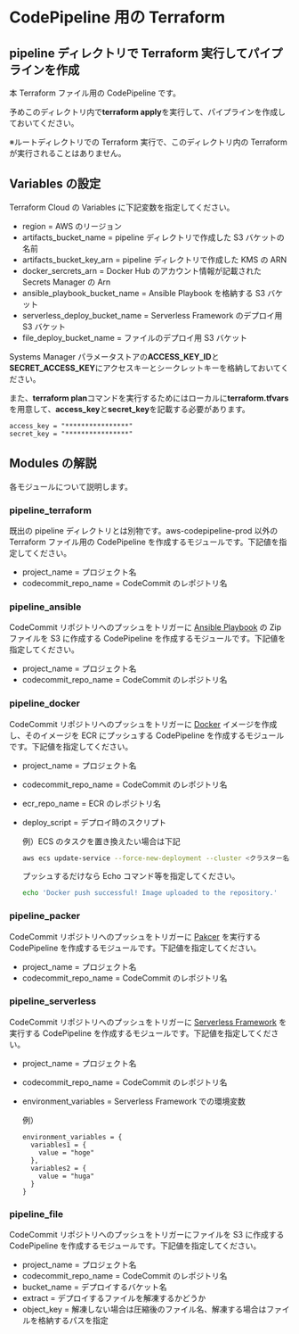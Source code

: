 # CodePipeline 用の Terraform

## pipeline ディレクトリで Terraform 実行してパイプラインを作成

本 Terraform ファイル用の CodePipeline です。

予めこのディレクトリ内で**terraform apply**を実行して、パイプラインを作成しておいてください。

※ルートディレクトリでの Terraform 実行で、このディレクトリ内の Terraform が実行されることはありません。

## Variables の設定

Terraform Cloud の Variables に下記変数を指定してください。

- region = AWS のリージョン
- artifacts_bucket_name = pipeline ディレクトリで作成した S3 バケットの名前
- artifacts_bucket_key_arn = pipeline ディレクトリで作成した KMS の ARN
- docker_sercrets_arn = Docker Hub のアカウント情報が記載された Secrets Manager の Arn
- ansible_playbook_bucket_name = Ansible Playbook を格納する S3 バケット
- serverless_deploy_bucket_name = Serverless Framework のデプロイ用 S3 バケット
- file_deploy_bucket_name = ファイルのデプロイ用 S3 バケット

Systems Manager パラメータストアの**ACCESS_KEY_ID**と**SECRET_ACCESS_KEY**にアクセスキーとシークレットキーを格納しておいてください。

また、**terraform plan**コマンドを実行するためにはローカルに**terraform.tfvars**を用意して、**access_key**と**secret_key**を記載する必要があります。

```
access_key = "****************"
secret_key = "****************"
```

## Modules の解説

各モジュールについて説明します。

### pipeline_terraform

既出の pipeline ディレクトリとは別物です。aws-codepipeline-prod 以外の Terraform ファイル用の CodePipeline を作成するモジュールです。下記値を指定してください。

- project_name = プロジェクト名
- codecommit_repo_name = CodeCommit のレポジトリ名

### pipeline_ansible

CodeCommit リポジトリへのプッシュをトリガーに [Ansible Playbook](https://www.ansible.com/) の Zip ファイルを S3 に作成する CodePipeline を作成するモジュールです。下記値を指定してください。

- project_name = プロジェクト名
- codecommit_repo_name = CodeCommit のレポジトリ名

### pipeline_docker

CodeCommit リポジトリへのプッシュをトリガーに [Docker](https://www.docker.com/) イメージを作成し、そのイメージを ECR にプッシュする CodePipeline を作成するモジュールです。下記値を指定してください。

- project_name = プロジェクト名
- codecommit_repo_name = CodeCommit のレポジトリ名
- ecr_repo_name = ECR のレポジトリ名
- deploy_script = デプロイ時のスクリプト

  例）ECS のタスクを置き換えたい場合は下記

  ```sh
  aws ecs update-service --force-new-deployment --cluster <クラスター名> --service <サービス名>
  ```

  プッシュするだけなら Echo コマンド等を指定してください。

  ```sh
  echo 'Docker push successful! Image uploaded to the repository.'
  ```

### pipeline_packer

CodeCommit リポジトリへのプッシュをトリガーに [Pakcer](https://www.packer.io/) を実行する CodePipeline を作成するモジュールです。下記値を指定してください。

- project_name = プロジェクト名
- codecommit_repo_name = CodeCommit のレポジトリ名

### pipeline_serverless

CodeCommit リポジトリへのプッシュをトリガーに [Serverless Framework](https://www.serverless.com/) を実行する CodePipeline を作成するモジュールです。下記値を指定してください。

- project_name = プロジェクト名
- codecommit_repo_name = CodeCommit のレポジトリ名
- environment_variables = Serverless Framework での環境変数

  例）

  ```
  environment_variables = {
    variables1 = {
      value = "hoge"
    },
    variables2 = {
      value = "huga"
    }
  }
  ```

### pipeline_file

CodeCommit リポジトリへのプッシュをトリガーにファイルを S3 に作成する CodePipeline を作成するモジュールです。下記値を指定してください。

- project_name = プロジェクト名
- codecommit_repo_name = CodeCommit のレポジトリ名
- bucket_name = デプロイするバケット名
- extract = デプロイするファイルを解凍するかどうか
- object_key = 解凍しない場合は圧縮後のファイル名、解凍する場合はファイルを格納するパスを指定
